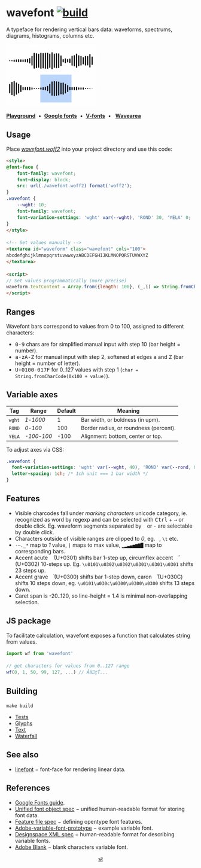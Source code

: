 # wavefont [![build](https://github.com/dy/wavefont/actions/workflows/build.yaml/badge.svg)](https://github.com/dy/wavefont/actions/workflows/build.yaml)

A typeface for rendering vertical bars data: waveforms, spectrums, diagrams, histograms, columns etc.

<img src="./preview.png" width="240px"/>

[**Playground**](https://dy.github.io/wavefont/scripts)&nbsp;&nbsp;•&nbsp;&nbsp;[**Google fonts**](https://fonts.google.com/specimen/Wavefont/tester)&nbsp;&nbsp;•&nbsp;&nbsp;[**V-fonts**](https://v-fonts.com/fonts/wavefont)&nbsp;&nbsp;•&nbsp;&nbsp;
[**Wavearea**](https://audio-lab.github.io/wavearea?src=https://cdn.freesound.org/previews/147/147582_1728127-lq.mp3)

## Usage

Place [_wavefont.woff2_](./fonts/variable/Wavefont[ROND,YELA,wght].woff2) into your project directory and use this code:

```html
<style>
@font-face {
	font-family: wavefont;
	font-display: block;
	src: url(./wavefont.woff2) format('woff2');
}
.wavefont {
	--wght: 10;
	font-family: wavefont;
	font-variation-settings: 'wght' var(--wght), 'ROND' 30, 'YELA' 0;
}
</style>

<!-- Set values manually -->
<textarea id="waveform" class="wavefont" cols="100">
abcdefghijklmnopqrstuvwwxyzABCDEFGHIJKLMNOPQRSTUVWXYZ
</textarea>

<script>
// Set values programmatically (more precise)
waveform.textContent = Array.from({length: 100}, (_,i) => String.fromCharCode(0x100 + i)).join('')
</script>
```

## Ranges

Wavefont bars correspond to values from 0 to 100, assigned to different characters:

* <kbd>0-9</kbd> chars are for simplified manual input with step 10 (bar height = number).
* <kbd>a-zA-Z</kbd> for manual input with step 2, softened at edges <kbd>a</kbd> and <kbd>Z</kbd> (bar height = number of letter).
* <kbd>U+0100-017F</kbd> for 0..127 values with step 1 (`char = String.fromCharCode(0x100 + value)`).

## Variable axes

Tag | Range | Default | Meaning
---|---|---|---
`wght` | _1_-_1000_ | 1 | Bar width, or boldness (in upm).
`ROND` | _0_-_100_ | 100 | Border radius, or roundness (percent).
`YELA` | _-100_-_100_ | -100 | Alignment: bottom, center or top.

To adjust axes via CSS:
```css
.wavefont {
  font-variation-settings: 'wght' var(--wght, 40), 'ROND' var(--rond, 0), 'YELA' var(--align, 0);
  letter-spacing: 1ch; /* 1ch unit === 1 bar width */
}
```

## Features

* Visible charcodes fall under _marking characters_ unicode category, ie. recognized as word by regexp and can be selected with <kbd>Ctrl</kbd> + <kbd>→</kbd> or double click. Eg. waveform segments separated by ` ` or `-` are selectable by double click.
* Characters outside of visible ranges are clipped to _0_, eg. ` `, `\t` etc.
* `-–._*` map to _1_ value, `|` maps to max value, `▁▂▃▄▅▆▇█` map to corresponding bars.
* Accent acute <kbd>&nbsp;&#x0301;</kbd> (U+0301) shifts bar 1-step up, circumflex accent <kbd>&nbsp;&#x0302;</kbd> (U+0302) 10-steps up. Eg. `\u0101\u0302\u0302\u0301\u0301\u0301` shifts 23 steps up.
* Accent grave <kbd>&nbsp;&#x0300;</kbd> (U+0300) shifts bar 1-step down, caron <kbd>&nbsp;&#x030c;</kbd> (U+030C) shifts 10 steps down, eg. `\u0101\u030c\u0300\u0300\u0300` shifts 13 steps down.
* Caret span is -20..120, so line-height = 1.4 is minimal non-overlapping selection.
<!-- * Anti-[FOUT](https://css-tricks.com/fout-foit-foft/): any character out of visible range is mapped to blank (similar to [Adobe Blank](https://github.com/adobe-fonts/adobe-blank-vf)). -->

## JS package

To facilitate calculation, wavefont exposes a function that calculates string from values.

```js
import wf from 'wavefont'

// get characters for values from 0..127 range
wf(0, 1, 50, 99, 127, ...) // ĀāĲţŤ...
```

## Building

`make build`

* [Tests](https://dy.github.io/wavefont/out/fontbakery/fontbakery-report)
* [Glyphs](https://dy.github.io/wavefont/out/proof/glyphs)
* [Text](https://dy.github.io/wavefont/out/proof/text)
* [Waterfall](https://dy.github.io/wavefont/out/proof/waterfall)

## See also

* [linefont](https://github.com/dy/linefont) − font-face for rendering linear data.

## References

* [Google Fonts guide](https://googlefonts.github.io/gf-guide/variable.html#most-common-axes).
* [Unified font object spec](https://unifiedfontobject.org/versions/ufo3) − unified human-readable format for storing font data.
* [Feature file spec](https://adobe-type-tools.github.io/afdko/OpenTypeFeatureFileSpecification.html#6.h) − defining opentype font features.
* [Adobe-variable-font-prototype](https://github.com/adobe-fonts/adobe-variable-font-prototype) − example variable font.
* [Designspace XML spec](https://github.com/fonttools/fonttools/tree/main/Doc/source/designspaceLib#document-xml-structure) − human-readable format for describing variable fonts.
* [Adobe Blank](https://github.com/adobe-fonts/adobe-blank-vf) − blank characters variable font.
<!-- * [Unicode-table](https://unicode-table.com/) − convenient unicode table.-->

<p align="center"><a href="https://github.com/krishnized/license/">🕉</a><p>
